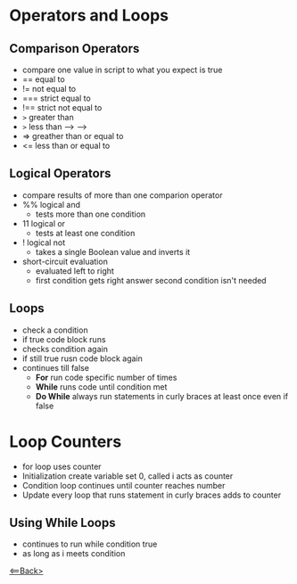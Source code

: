 # Operators and Loops

## Comparison Operators
  - compare one value in script to what you expect is true
  - == equal to
  - != not equal to
  - === strict equal to
  - !== strict not equal to
  - ```>``` greater than
  - ```>``` less than --> -->
  - => greather than or equal to
  - <= less than or equal to

## Logical Operators
  - compare results of more than one comparion operator
  - %% logical and
    - tests more than one condition
  - 11 logical or
    - tests at least one condition
  - ! logical not
    - takes a single Boolean value and inverts it
  - short-circuit evaluation
    - evaluated left to right
    - first condition gets right answer second condition isn't needed

## Loops
  - check a condition
  - if true code block runs
  - checks condition again
  - if still true rusn code block again
  - continues till false
    - **For** run code specific number of times
    - **While** runs code until condition met
    - **Do While** always run statements in curly braces at least once even if false

# Loop Counters
  - for loop uses counter
  - Initialization create variable set 0, called i acts as counter
  - Condition loop continues until counter reaches number
  - Update every loop that runs statement in curly braces adds to counter
## Using While Loops
  - continues to run while condition true
  - as long as i meets condition

  [<==Back>](README.md)